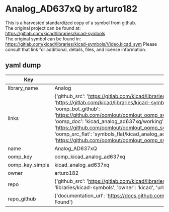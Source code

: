 # Analog_AD637xQ by arturo182  
This is a harvested standardized copy of a symbol from github.  
The original project can be found at:  
https://gitlab.com/kicad/libraries/kicad-symbols  
The original symbol can be found in:
https://gitlab.com/kicad/libraries/kicad-symbols/Video.kicad_sym
Please consult that link for additional, details, files, and license information.  
## yaml dump  
| Key | Value |  
| --- | --- |  
| library_name | Analog |  
| links | {'github_src': 'https://gitlab.com/kicad/libraries/kicad-symbols/Video.kicad_sym', 'github_src_repo': 'https://gitlab.com/kicad/libraries/kicad-symbols', 'oomp_bot': 'kicad_analog_ad637xq/working', 'oomp_bot_github': 'https://github.com/oomlout/oomlout_oomp_symbol_bot/tree/main/kicad_analog_ad637xq/working', 'oomp_doc': 'kicad_analog_ad637xq/working', 'oomp_doc_github': 'https://github.com/oomlout/oomlout_oomp_symbol_doc/tree/main/kicad_analog_ad637xq/working', 'oomp_src_flat': 'symbols_flat/kicad_analog_ad637xq/working', 'oomp_src_flat_github': 'https://github.com/oomlout/oomlout_oomp_symbol_src/tree/main/kicad_analog_ad637xq/working'} |  
| name | Analog_AD637xQ |  
| oomp_key | oomp_kicad_analog_ad637xq |  
| oomp_key_simple | kicad_analog_ad637xq |  
| owner | arturo182 |  
| repo | {'github_src': 'https://gitlab.com/kicad/libraries/kicad-symbols/Video.kicad_sym', 'name': 'libraries/kicad-symbols', 'owner': 'kicad', 'url': 'https://gitlab.com/kicad/libraries/kicad-symbols'} |  
| repo_github | {'documentation_url': 'https://docs.github.com/rest/repos/repos#get-a-repository', 'message': 'Not Found'} |  

